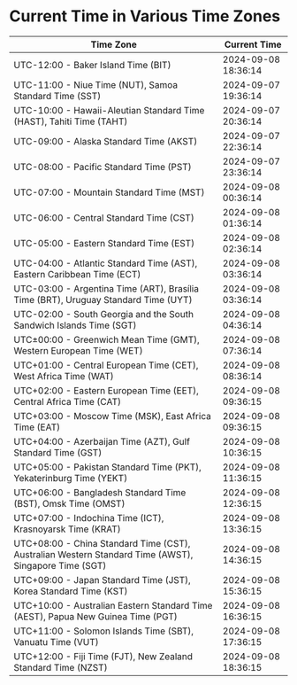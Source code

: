 # Current Time in Various Time Zones

| Time Zone | Current Time |
|-----------|--------------|
| UTC-12:00 - Baker Island Time (BIT) | 2024-09-08 18:36:14 |
| UTC-11:00 - Niue Time (NUT), Samoa Standard Time (SST) | 2024-09-07 19:36:14 |
| UTC-10:00 - Hawaii-Aleutian Standard Time (HAST), Tahiti Time (TAHT) | 2024-09-07 20:36:14 |
| UTC-09:00 - Alaska Standard Time (AKST) | 2024-09-07 22:36:14 |
| UTC-08:00 - Pacific Standard Time (PST) | 2024-09-07 23:36:14 |
| UTC-07:00 - Mountain Standard Time (MST) | 2024-09-08 00:36:14 |
| UTC-06:00 - Central Standard Time (CST) | 2024-09-08 01:36:14 |
| UTC-05:00 - Eastern Standard Time (EST) | 2024-09-08 02:36:14 |
| UTC-04:00 - Atlantic Standard Time (AST), Eastern Caribbean Time (ECT) | 2024-09-08 03:36:14 |
| UTC-03:00 - Argentina Time (ART), Brasília Time (BRT), Uruguay Standard Time (UYT) | 2024-09-08 03:36:14 |
| UTC-02:00 - South Georgia and the South Sandwich Islands Time (SGT) | 2024-09-08 04:36:14 |
| UTC±00:00 - Greenwich Mean Time (GMT), Western European Time (WET) | 2024-09-08 07:36:14 |
| UTC+01:00 - Central European Time (CET), West Africa Time (WAT) | 2024-09-08 08:36:14 |
| UTC+02:00 - Eastern European Time (EET), Central Africa Time (CAT) | 2024-09-08 09:36:15 |
| UTC+03:00 - Moscow Time (MSK), East Africa Time (EAT) | 2024-09-08 09:36:15 |
| UTC+04:00 - Azerbaijan Time (AZT), Gulf Standard Time (GST) | 2024-09-08 10:36:15 |
| UTC+05:00 - Pakistan Standard Time (PKT), Yekaterinburg Time (YEKT) | 2024-09-08 11:36:15 |
| UTC+06:00 - Bangladesh Standard Time (BST), Omsk Time (OMST) | 2024-09-08 12:36:15 |
| UTC+07:00 - Indochina Time (ICT), Krasnoyarsk Time (KRAT) | 2024-09-08 13:36:15 |
| UTC+08:00 - China Standard Time (CST), Australian Western Standard Time (AWST), Singapore Time (SGT) | 2024-09-08 14:36:15 |
| UTC+09:00 - Japan Standard Time (JST), Korea Standard Time (KST) | 2024-09-08 15:36:15 |
| UTC+10:00 - Australian Eastern Standard Time (AEST), Papua New Guinea Time (PGT) | 2024-09-08 16:36:15 |
| UTC+11:00 - Solomon Islands Time (SBT), Vanuatu Time (VUT) | 2024-09-08 17:36:15 |
| UTC+12:00 - Fiji Time (FJT), New Zealand Standard Time (NZST) | 2024-09-08 18:36:15 |
